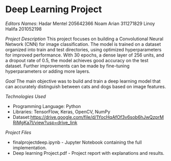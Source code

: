 # Deep Learning Project

*Editors Names*: 
Hadar Mentel 205642366
Noam Arian 311271829
Linoy Halifa 201052198

*Project Description*
This project focuses on building a Convolutional Neural Network (CNN) for image classification. The model is trained on a dataset organized into train and test directories, using optimized hyperparameters for improved performance.
With 30 epochs, a dense layer of 256 units, and a dropout rate of 0.5, the model achieves good accuracy on the test dataset. Further improvements can be made by fine-tuning hyperparameters or adding more layers.

*Goal*
The main objective was to build and train a deep learning model that can accurately distinguish between cats and dogs based on image features.

*Technologies Used*
- Programming Language: Python  
- Libraries: TensorFlow, Keras, OpenCV, NumPy  
- Dataset:https://drive.google.com/file/d/1YocHqAfOf3v6sob6hJwQzprMRiMgKa7I/view?usp=drive_link
   
*Project Files*
- finalprojectdeep.ipynb - Jupyter Notebook containing the full implementation.  
- Deep learning Project.pdf - Project report with explanations and results.
